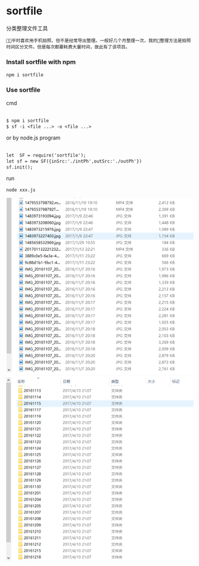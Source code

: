 # sortfile

分类整理文件工具

`平时喜欢用手机拍照，但不是经常导出整理。一般好几个月整理一次，我的整理方法是拍照时间区分文件。但是每次都要耗费大量时间，故此有了该项目。`

### Install sortfile with npm

```
npm i sortfile
```


### Use sortfile

cmd
```

$ npm i sortfile
$ sf -i <file ...> -o <file ...>

```

or by node.js program

```

let  SF = require('sortfile');
let sf = new SF({inSrc:'./intPh',outSrc:'./outPh'})
sf.init();

```

run 
```
node xxx.js
```



![Alt text](./dist/1.png)
![Alt text](./dist/2.png)